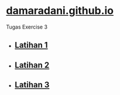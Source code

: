 # [damaradani.github.io](https://damaradani.github.io/)

Tugas Exercise 3

* ## [Latihan 1](https://damaradani.github.io/Latihan%20P1/index.html)

* ## [Latihan 2](https://damaradani.github.io/Latihan%20P2/index.html)

* ## [Latihan 3](https://damaradani.github.io/Latihan%20P3/index.html)

